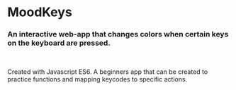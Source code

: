 # MoodKeys
### An interactive web-app that changes colors when certain keys on the keyboard are pressed.

<br />

Created with Javascript ES6. A beginners app that can be created to practice functions and mapping keycodes to specific actions. 
